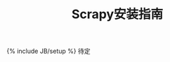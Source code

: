 ﻿---
layout: page
title: "Scrapy安装指南"
description: "Scrapy安装指南"
category: 翻译
tags: [Scrapy]
---
{% include JB/setup %}
待定